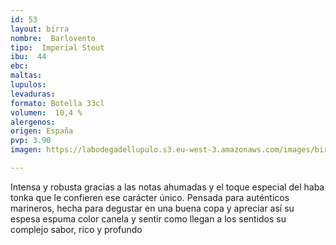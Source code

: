 ```yaml
---
id: 53
layout: birra
nombre:  Barlovento
tipo:  Imperial Stout
ibu:  44
ebc:
maltas: 
lupulos: 
levaduras: 
formato: Botella 33cl
volumen:  10,4 %
alergenos: 
origen: España
pvp: 3.90
imagen: https://labodegadellupulo.s3.eu-west-3.amazonaws.com/images/birras/barlovento.jpg

---
```

Intensa y robusta gracias a las notas ahumadas y el toque especial del haba tonka que le confieren ese carácter único. Pensada para auténticos marineros, hecha para degustar en una buena copa y apreciar así su espesa espuma color canela y sentir como llegan a los sentidos su complejo sabor, rico y profundo






















